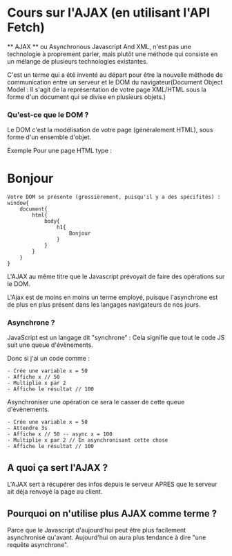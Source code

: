 # Cours sur l'AJAX (en utilisant l'API Fetch)

** AJAX ** ou Asynchronous Javascript And XML, n'est pas une technologie à proprement parler, mais plutôt une méthode qui consiste en un mélange de plusieurs technologies existantes.

C'est un terme qui a été inventé au départ pour être la nouvelle méthode de communication entre un serveur et le DOM du navigateur(Document Object Model : Il s'agit de la représentation de votre page XML/HTML sous la forme d'un document qui se divise en plusieurs objets.)

### Qu'est-ce que le DOM ?

Le DOM c'est la modélisation de votre page (généralement HTML), sous forme d'un ensemble d'objet.

Exemple
    Pour une page HTML type :
        <html>
            <body>
                <h1>Bonjour</h1>
            </body>
        </html>
    
    Votre DOM se présente (grossièrement, puisqu'il y a des spécifités) :
    window{
        document{
            html{
                body{
                    h1{
                        Bonjour
                    }
                }
            }
        }
    }

L'AJAX au même titre que le Javascript prévoyait de faire des opérations sur le DOM.

L'Ajax est de moins en moins un terme employé, puisque l'asynchrone est de plus en plus présent dans les langages navigateurs de nos jours.

### Asynchrone ?

JavaScript est un langage dit "synchrone" : Cela signifie que tout le code JS suit une queue d'évènements.

Donc si j'ai un code comme :

    - Crée une variable x = 50
    - Affiche x // 50
    - Multiplie x par 2
    - Affiche le résultat // 100

Asynchroniser une opération ce sera le casser de cette queue d'évènements.

    - Crée une variable x = 50
    - Attendre 3s
    - Affiche x // 50 -- async x = 100
    - Multiplie x par 2 // En asynchronisant cette chose
    - Affiche le résultat // 100

## A quoi ça sert l'AJAX ?

L'AJAX sert à récupérer des infos depuis le serveur APRES que le serveur ait déja renvoyé la page au client.

## Pourquoi on n'utilise plus AJAX comme terme ?

Parce que le Javascript d'aujourd'hui peut être plus facilement asynchronisé qu'avant. Aujourd'hui on aura plus tendance à dire "une requête asynchrone".

